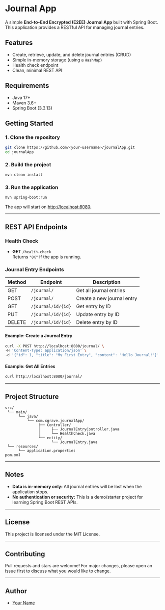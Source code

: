 # Journal App

A simple **End-to-End Encrypted (E2EE) Journal App** built with Spring Boot. This application provides a RESTful API for managing journal entries.

## Features

- Create, retrieve, update, and delete journal entries (CRUD)
- Simple in-memory storage (using a `HashMap`)
- Health check endpoint
- Clean, minimal REST API

## Requirements

- Java 17+
- Maven 3.6+
- Spring Boot (3.3.13)

## Getting Started

### 1. Clone the repository

```bash
git clone https://github.com/<your-username>/journalApp.git
cd journalApp
```

### 2. Build the project

```bash
mvn clean install
```

### 3. Run the application

```bash
mvn spring-boot:run
```

The app will start on [http://localhost:8080](http://localhost:8080).

---

## REST API Endpoints

### Health Check

- **GET** `/health-check`  
  Returns `"OK"` if the app is running.

### Journal Entry Endpoints

| Method | Endpoint                  | Description                     |
|--------|--------------------------|---------------------------------|
| GET    | `/journal/`              | Get all journal entries         |
| POST   | `/journal/`              | Create a new journal entry      |
| GET    | `/journal/id/{id}`       | Get entry by ID                 |
| PUT    | `/journal/id/{id}`       | Update entry by ID              |
| DELETE | `/journal/id/{id}`       | Delete entry by ID              |

#### Example: Create a Journal Entry

```bash
curl -X POST http://localhost:8080/journal/ \
-H 'Content-Type: application/json' \
-d '{"id": 1, "title": "My First Entry", "content": "Hello Journal!"}'
```

#### Example: Get All Entries

```bash
curl http://localhost:8080/journal/
```

---

## Project Structure

```
src/
 └── main/
      └── java/
          └── com.xgrave.journalApp/
               ├── Controller/
               │     ├── JournalEntryController.java
               │     └── HealthCheck.java
               └── entity/
                     └── JournalEntry.java
 └── resources/
      └── application.properties
pom.xml
```

---

## Notes

- **Data is in-memory only:** All journal entries will be lost when the application stops.
- **No authentication or security:** This is a demo/starter project for learning Spring Boot REST APIs.

---

## License

This project is licensed under the MIT License.

---

## Contributing

Pull requests and stars are welcome! For major changes, please open an issue first to discuss what you would like to change.

---

## Author

- [Your Name](https://github.com/<your-username>)
